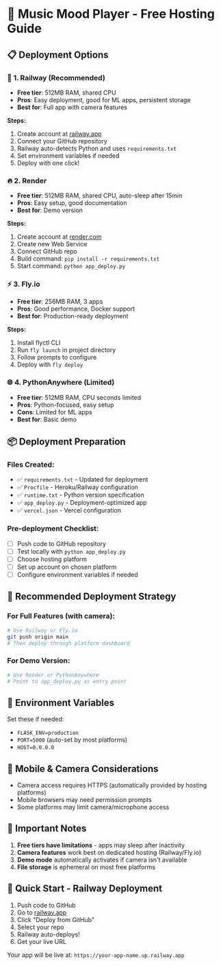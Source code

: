 # 🚀 Music Mood Player - Free Hosting Guide

## 📋 Deployment Options

### 🌟 **1. Railway (Recommended)**
- **Free tier**: 512MB RAM, shared CPU
- **Pros**: Easy deployment, good for ML apps, persistent storage
- **Best for**: Full app with camera features

**Steps:**
1. Create account at [railway.app](https://railway.app)
2. Connect your GitHub repository
3. Railway auto-detects Python and uses `requirements.txt`
4. Set environment variables if needed
5. Deploy with one click!

### 🔥 **2. Render**
- **Free tier**: 512MB RAM, shared CPU, auto-sleep after 15min
- **Pros**: Easy setup, good documentation
- **Best for**: Demo version

**Steps:**
1. Create account at [render.com](https://render.com)
2. Create new Web Service
3. Connect GitHub repo
4. Build command: `pip install -r requirements.txt`
5. Start command: `python app_deploy.py`

### ⚡ **3. Fly.io**
- **Free tier**: 256MB RAM, 3 apps
- **Pros**: Good performance, Docker support
- **Best for**: Production-ready deployment

**Steps:**
1. Install flyctl CLI
2. Run `fly launch` in project directory
3. Follow prompts to configure
4. Deploy with `fly deploy`

### 🌐 **4. PythonAnywhere (Limited)**
- **Free tier**: 512MB RAM, CPU seconds limited
- **Pros**: Python-focused, easy setup
- **Cons**: Limited for ML apps
- **Best for**: Basic demo

## 📦 **Deployment Preparation**

### Files Created:
- ✅ `requirements.txt` - Updated for deployment
- ✅ `Procfile` - Heroku/Railway configuration
- ✅ `runtime.txt` - Python version specification
- ✅ `app_deploy.py` - Deployment-optimized app
- ✅ `vercel.json` - Vercel configuration

### Pre-deployment Checklist:
- [ ] Push code to GitHub repository
- [ ] Test locally with `python app_deploy.py`
- [ ] Choose hosting platform
- [ ] Set up account on chosen platform
- [ ] Configure environment variables if needed

## 🎯 **Recommended Deployment Strategy**

### For Full Features (with camera):
```bash
# Use Railway or Fly.io
git push origin main
# Then deploy through platform dashboard
```

### For Demo Version:
```bash
# Use Render or PythonAnywhere
# Point to app_deploy.py as entry point
```

## 🔧 **Environment Variables**
Set these if needed:
- `FLASK_ENV=production`
- `PORT=5000` (auto-set by most platforms)
- `HOST=0.0.0.0`

## 📱 **Mobile & Camera Considerations**
- Camera access requires HTTPS (automatically provided by hosting platforms)
- Mobile browsers may need permission prompts
- Some platforms may limit camera/microphone access

## 🚨 **Important Notes**
1. **Free tiers have limitations** - apps may sleep after inactivity
2. **Camera features** work best on dedicated hosting (Railway/Fly.io)
3. **Demo mode** automatically activates if camera isn't available
4. **File storage** is ephemeral on most free platforms

## 🎉 **Quick Start - Railway Deployment**
1. Push code to GitHub
2. Go to [railway.app](https://railway.app)
3. Click "Deploy from GitHub"
4. Select your repo
5. Railway auto-deploys!
6. Get your live URL

Your app will be live at: `https://your-app-name.up.railway.app`
